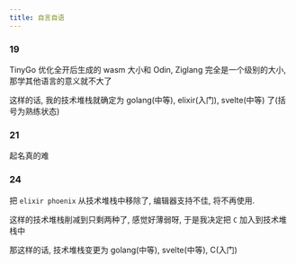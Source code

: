 ```yaml
---
title: 自言自语
---
```


### 19

TinyGo 优化全开后生成的 wasm 大小和 Odin, Ziglang 完全是一个级别的大小,
那学其他语言的意义就不大了

这样的话, 我的技术堆栈就确定为 golang(中等), elixir(入门), svelte(中等) 了(括号为熟练状态)

### 21

起名真的难

### 24

把 `elixir phoenix` 从技术堆栈中移除了, 编辑器支持不佳, 将不再使用.

这样的技术堆栈削减到只剩两种了, 感觉好薄弱呀, 于是我决定把 `C` 加入到技术堆栈中

那这样的话, 技术堆栈变更为 golang(中等), svelte(中等), C(入门)
